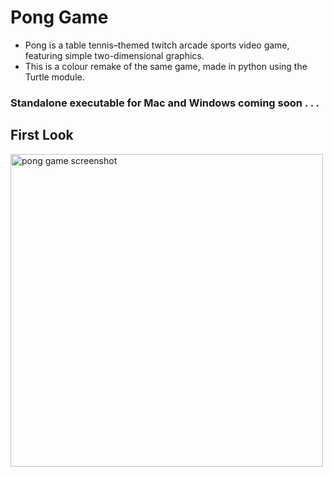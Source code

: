 # Pong Game
* Pong is a table tennis–themed twitch arcade sports video game, featuring simple two-dimensional graphics.<br>
* This is a colour remake of the same game, made in python using the Turtle module.<br>
### Standalone executable for Mac and Windows coming soon . . .

## First Look
<img src="https://i.imgur.com/qcEsgPZ.png" width = 500 alt="pong game screenshot">

